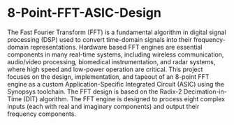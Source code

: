 # 8-Point-FFT-ASIC-Design

The Fast Fourier Transform (FFT) is a fundamental algorithm in digital signal processing 
(DSP) used to convert time-domain signals into their frequency-domain representations. Hardware
based FFT engines are essential components in many real-time systems, including wireless 
communication, audio/video processing, biomedical instrumentation, and radar systems, where high
speed and low-power operation are critical. 
This project focuses on the design, implementation, and tapeout of an 8-point FFT engine as a 
custom Application-Specific Integrated Circuit (ASIC) using the Synopsys toolchain. The FFT design 
is based on the Radix-2 Decimation-in-Time (DIT) algorithm. The FFT engine is designed to process 
eight complex inputs (each with real and imaginary components) and output their frequency 
components. 
